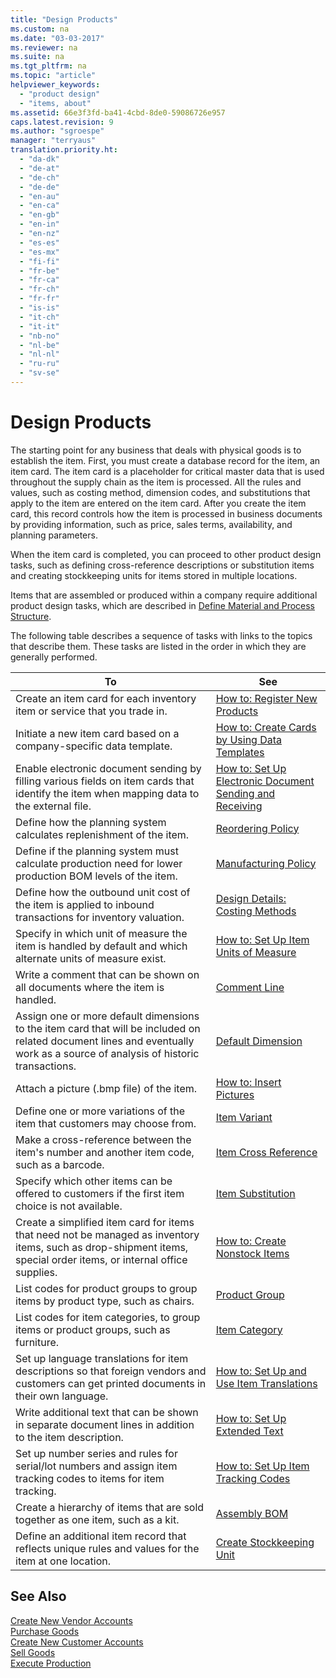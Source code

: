```yaml
---
title: "Design Products"
ms.custom: na
ms.date: "03-03-2017"
ms.reviewer: na
ms.suite: na
ms.tgt_pltfrm: na
ms.topic: "article"
helpviewer_keywords: 
  - "product design"
  - "items, about"
ms.assetid: 66e3f3fd-ba41-4cbd-8de0-59086726e957
caps.latest.revision: 9
ms.author: "sgroespe"
manager: "terryaus"
translation.priority.ht: 
  - "da-dk"
  - "de-at"
  - "de-ch"
  - "de-de"
  - "en-au"
  - "en-ca"
  - "en-gb"
  - "en-in"
  - "en-nz"
  - "es-es"
  - "es-mx"
  - "fi-fi"
  - "fr-be"
  - "fr-ca"
  - "fr-ch"
  - "fr-fr"
  - "is-is"
  - "it-ch"
  - "it-it"
  - "nb-no"
  - "nl-be"
  - "nl-nl"
  - "ru-ru"
  - "sv-se"
---
```

# Design Products
The starting point for any business that deals with physical goods is to establish the item. First, you must create a database record for the item, an item card. The item card is a placeholder for critical master data that is used throughout the supply chain as the item is processed. All the rules and values, such as costing method, dimension codes, and substitutions that apply to the item are entered on the item card. After you create the item card, this record controls how the item is processed in business documents by providing information, such as price, sales terms, availability, and planning parameters.  
  
 When the item card is completed, you can proceed to other product design tasks, such as defining cross\-reference descriptions or substitution items and creating stockkeeping units for items stored in multiple locations.  
  
 Items that are assembled or produced within a company require additional product design tasks, which are described in [Define Material and Process Structure](../DesignAndEngineering/define-material-and-process-structure.md).  
  
 The following table describes a sequence of tasks with links to the topics that describe them. These tasks are listed in the order in which they are generally performed.  
  
|**To**|**See**|  
|------------|-------------|  
|Create an item card for each inventory item or service that you trade in.|[How to: Register New Products](../DesignAndEngineering/how-to-register-new-products.md)|  
|Initiate a new item card based on a company\-specific data template.|[How to: Create Cards by Using Data Templates](../WorkingWithDynamics/how-to-create-cards-by-using-data-templates.md)|  
|Enable electronic document sending by filling various fields on item cards that identify the item when mapping data to the external file.|[How to: Set Up Electronic Document Sending and Receiving](../BusinessFunctionality/DataExchange/how-to-set-up-electronic-document-sending-and-receiving.md)|  
|Define how the planning system calculates replenishment of the item.|[Reordering Policy](../DesignAndEngineering/-$-t_27_5440-reordering-policy-$-.md)|  
|Define if the planning system must calculate production need for lower production BOM levels of the item.|[Manufacturing Policy](../DesignAndEngineering/-$-t_27_5442-manufacturing-policy-$-.md)|  
|Define how the outbound unit cost of the item is applied to inbound transactions for inventory valuation.|[Design Details: Costing Methods](../ApplicationDesign/design-details-costing-methods.md)|  
|Specify in which unit of measure the item is handled by default and which alternate units of measure exist.|[How to: Set Up Item Units of Measure](../DesignAndEngineering/how-to-set-up-item-units-of-measure.md)|  
|Write a comment that can be shown on all documents where the item is handled.|[Comment Line](assetId:///bb1ef791-1617-440b-8b07-1884e1fff62d)|  
|Assign one or more default dimensions to the item card that will be included on related document lines and eventually work as a source of analysis of historic transactions.|[Default Dimension](assetId:///bd021a4a-f67d-44ca-9e6a-4b54cf91e710)|  
|Attach a picture \(.bmp file\) of the item.|[How to: Insert Pictures](../DesignAndEngineering/how-to-insert-pictures.md)|  
|Define one or more variations of the item that customers may choose from.|[Item Variant](../DesignAndEngineering/-$-t_5401-item-variant-$-.md)|  
|Make a cross\-reference between the item's number and another item code, such as a barcode.|[Item Cross Reference](../DesignAndEngineering/-$-t_5717-item-cross-reference-$-.md)|  
|Specify which other items can be offered to customers if the first item choice is not available.|[Item Substitution](../DesignAndEngineering/-$-t_5715-item-substitution-$-.md)|  
|Create a simplified item card for items that need not be managed as inventory items, such as drop\-shipment items, special order items, or internal office supplies.|[How to: Create Nonstock Items](../DesignAndEngineering/how-to-create-nonstock-items.md)|  
|List codes for product groups to group items by product type, such as chairs.|[Product Group](../Topic/\($%20T_5723%20Product%20Group%20$\).md)|  
|List codes for item categories, to group items or product groups, such as furniture.|[Item Category](../Topic/\($%20T_5722%20Item%20Category%20$\).md)|  
|Set up language translations for item descriptions so that foreign vendors and customers can get printed documents in their own language.|[How to: Set Up and Use Item Translations](../DesignAndEngineering/how-to-set-up-and-use-item-translations.md)|  
|Write additional text that can be shown in separate document lines in addition to the item description.|[How to: Set Up Extended Text](../DesignAndEngineering/how-to-set-up-extended-text.md)|  
|Set up number series and rules for serial\/lot numbers and assign item tracking codes to items for item tracking.|[How to: Set Up Item Tracking Codes](../DesignAndEngineering/how-to-set-up-item-tracking-codes.md)|  
|Create a hierarchy of items that are sold together as one item, such as a kit.|[Assembly BOM](../Topic/\($%20N_36%20Assembly%20BOM%20$\).md)|  
|Define an additional item record that reflects unique rules and values for the item at one location.|[Create Stockkeeping Unit](../DesignAndEngineering/-$-b_5706-create-stockkeeping-unit-$-.md)|  
  
## See Also  
 [Create New Vendor Accounts](../Purchasing/create-new-vendor-accounts.md)   
 [Purchase Goods](../Purchasing/purchase-goods.md)   
 [Create New Customer Accounts](../Sales/create-new-customer-accounts.md)   
 [Sell Goods](../Sales/sell-goods.md)   
 [Execute Production](../Production/execute-production.md)